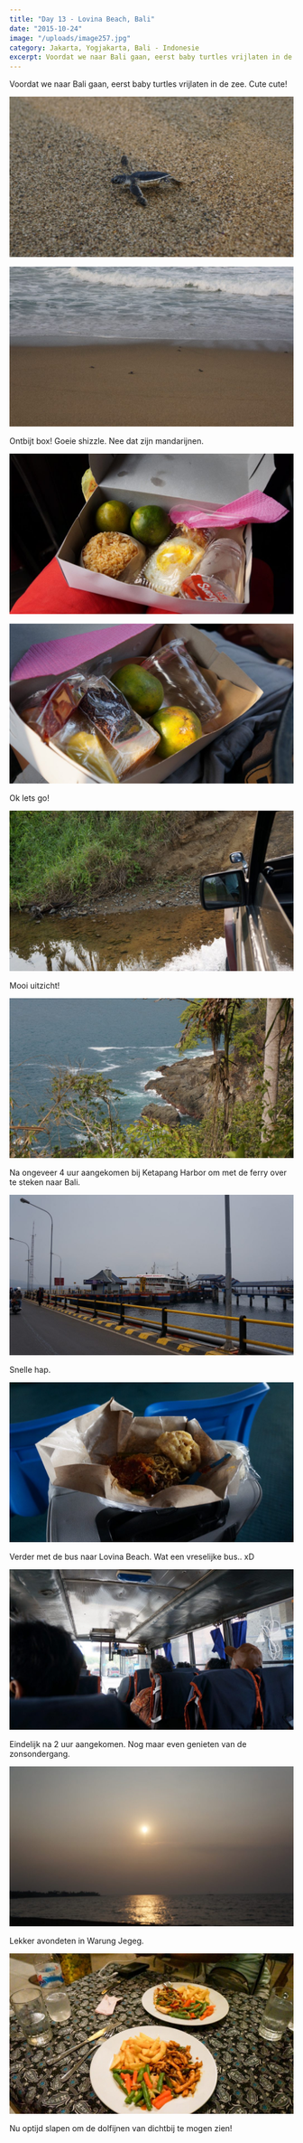 ```yaml
---
title: "Day 13 - Lovina Beach, Bali"
date: "2015-10-24"
image: "/uploads/image257.jpg"
category: Jakarta, Yogjakarta, Bali - Indonesie
excerpt: Voordat we naar Bali gaan, eerst baby turtles vrijlaten in de zee. Cute cute...
---
```


Voordat we naar Bali gaan, eerst baby turtles vrijlaten in de zee. Cute cute!

![image](/uploads/image247-1024x576.jpg)

![image](/uploads/image248-1024x576.jpg)

Ontbijt box! Goeie shizzle. Nee dat zijn mandarijnen.

![image](/uploads/image249-1024x576.jpg)

![image](/uploads/image250-1024x576.jpg)

Ok lets go!

![image](/uploads/image251-1024x576.jpg)

Mooi uitzicht!

![image](/uploads/image253-1024x576.jpg)

Na ongeveer 4 uur aangekomen bij Ketapang Harbor om met de ferry over te steken naar Bali.

![image](/uploads/image254-1024x576.jpg)

Snelle hap.

![image](/uploads/image255-1024x576.jpg)

Verder met de bus naar Lovina Beach. Wat een vreselijke bus.. xD

![image](/uploads/image256-1024x576.jpg)

Eindelijk na 2 uur aangekomen. Nog maar even genieten van de zonsondergang.

![image](/uploads/image257-1024x576.jpg)

Lekker avondeten in Warung Jegeg.

![image](/uploads/image272-1024x576.jpg)

Nu optijd slapen om de dolfijnen van dichtbij te mogen zien!
